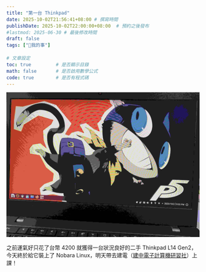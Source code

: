 ```yaml
---
title: "第一台 Thinkpad"
date: 2025-10-02T21:56:41+08:00 # 撰寫時間
publishDate: 2025-10-02T22:00:00+08:00  # 預約之後發布
#lastmod: 2025-06-30 # 最後修改時間
draft: false
tags: ["🐧我的事"]

# 文章設定
toc: true         # 是否顯示目錄
math: false       # 是否啟用數學公式
code: true        # 是否有程式碼
---
```


![我的新 Thinkpad](images/thinkpad.jpg)

之前運氣好只花了台幣 4200 就獲得一台狀況良好的二手 Thinkpad L14 Gen2，今天終於給它裝上了 Nobara Linux，明天帶去建電（[建中電子計算機研習社](https://www.ckefgisc.org/)）上課！